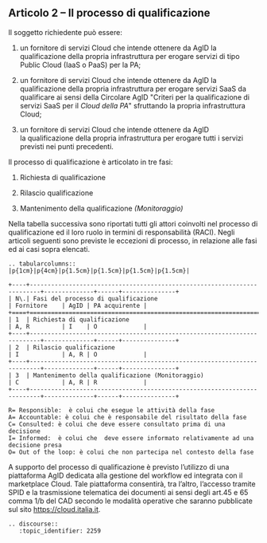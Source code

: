 ## Articolo 2 – Il processo di qualificazione

Il soggetto richiedente può essere:

1. un fornitore di servizi Cloud che intende ottenere da AgID la
   qualificazione della propria infrastruttura per erogare servizi 
   di tipo Public Cloud (IaaS o PaaS) per la PA;

2. un fornitore di servizi Cloud che intende ottenere da AgID la qualificazione
   della propria infrastruttura per erogare servizi SaaS da qualificare 
   ai sensi della Circolare AgID "Criteri per la qualificazione di servizi SaaS per il *Cloud della PA*" 
   sfruttando la propria infrastruttura Cloud;
  
3. un fornitore di servizi Cloud che intende ottenere da AgID la qualificazione
   della propria infrastruttura per erogare tutti i servizi previsti nei punti precedenti.
   

Il processo di qualificazione è articolato in tre fasi:

1. Richiesta di qualificazione

2. Rilascio qualificazione

3. Mantenimento della qualificazione *(Monitoraggio)*

Nella tabella successiva sono riportati tutti gli attori coinvolti nel processo
di qualificazione ed il loro ruolo in termini di responsabilità (RACI). Negli
articoli seguenti sono previste le eccezioni di processo, in relazione alle
fasi ed ai casi sopra elencati.

```eval_rst
.. tabularcolumns:: |p{1cm}|p{4cm}|p{1.5cm}|p{1.5cm}|p{1.5cm}|p{1.5cm}|

+----+-------------------------------------------------------------------------+--------------+------+---------------+
| N\.| Fasi del processo di qualificazione                                     | Fornitore    | AgID | PA acquirente |
+====+=========================================================================+==============+======+===============+
| 1  | Richiesta di qualificazione                                             | A, R         | I    | O             |
+----+-------------------------------------------------------------------------+--------------+------+---------------+
| 2  | Rilascio qualificazione                                                 | I            | A, R | O             |
+----+-------------------------------------------------------------------------+--------------+------+---------------+
| 3  | Mantenimento della qualificazione (Monitoraggio)                        | C            | A, R | R             |
+----+-------------------------------------------------------------------------+--------------+------+---------------+
```

```
R= Responsible:  è colui che esegue le attività della fase
A= Accountable: è colui che è responsabile del risultato della fase
C= Consulted: è colui che deve essere consultato prima di una decisione
I= Informed:  è colui che  deve essere informato relativamente ad una decisione presa
O= Out of the loop: è colui che non partecipa nel contesto della fase
```

A supporto del processo di qualificazione è previsto l’utilizzo di una
piattaforma AgID dedicata alla gestione del workflow ed integrata con il
marketplace Cloud. Tale piattaforma consentirà, tra l’altro, l’accesso tramite
SPID e la trasmissione telematica dei documenti ai sensi degli art.45 e 65
comma 1/b del CAD secondo le modalità operative che saranno pubblicate sul sito https://cloud.italia.it.

```eval_rst
.. discourse::
   :topic_identifier: 2259
```
